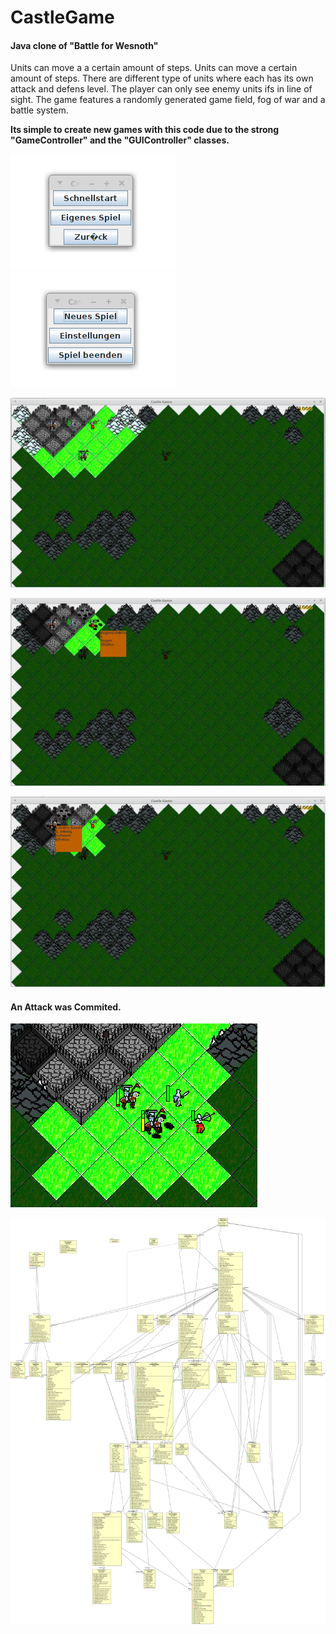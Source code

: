 # CastleGame
#### Java clone of "Battle for Wesnoth"

Units can move a a certain amount of steps.
Units can move a certain amount of steps.
There are different type of units where each has its own attack and defens level.
The player can only see enemy units ifs in line of sight.
The game features a randomly generated game field, fog of war and a battle system.

**Its simple to create new games with this code due to the strong "GameController" and the "GUIController" classes.**

![CastleGame_img1](/img/menu1.png  "CastleGameMenu") ![CastleGame_img2](/img/menu2.png  "CastleGameMenu")

![CastleGame_img2](/img/1.png  "CastleGame")

![CastleGame_img3](/img/2.png  "CastleGame")

![CastleGame_img4](/img/3.png  "CastleGame")

#### An Attack was Commited.
![CastleGame_img5](/img/Attack_Commited.png  "Attack is Commited")

![CastleGame_img5](/img/classDiagram.gif  "")

